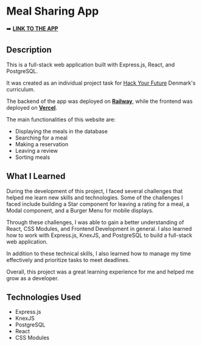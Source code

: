 
# Meal Sharing App
➡️ <a href="https://meal-sharing-app.vercel.app/" target="_blank">**LINK TO THE APP**</a>

## Description

This is a full-stack web application built with Express.js, React, and PostgreSQL.

It was created as an individual project task for [Hack Your Future](https://github.com/HackYourFuture-CPH) Denmark's curriculum.

The backend of the app was deployed on **[Railway](https://railway.app/)**, while the frontend was deployed on **[Vercel](https://vercel.com/)**.

The main functionalities of this website are:

-   Displaying the meals in the database
-   Searching for a meal
-   Making a reservation
-   Leaving a review
-   Sorting meals

## What I Learned

During the development of this project, I faced several challenges that helped me learn new skills and technologies. Some of the challenges I faced include building a Star component for leaving a rating for a meal, a Modal component, and a Burger Menu for mobile displays.

Through these challenges, I was able to gain a better understanding of React, CSS Modules, and Frontend Development in general. I also learned how to work with Express.js, KnexJS, and PostgreSQL to build a full-stack web application.

In addition to these technical skills, I also learned how to manage my time effectively and prioritize tasks to meet deadlines.

Overall, this project was a great learning experience for me and helped me grow as a developer.

## Technologies Used

-   Express.js
-   KnexJS
-   PostgreSQL
-   React
-   CSS Modules
